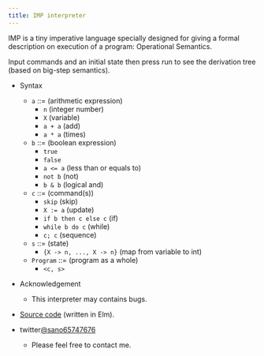 ```yaml
---
title: IMP interpreter
---
```

<link href="https://fonts.googleapis.com/css2?family=Inconsolata&display=swap" rel="stylesheet">
<link rel="stylesheet" href="style.css">

IMP is a tiny imperative language specially designed for giving a formal description on execution of a program: Operational Semantics. 

Input commands and an initial state then press run to see the derivation tree (based on big-step semantics).

<div id="myapp"></div>
<div id="derivationTree"></div>

- Syntax 
  - `a` ::= (arithmetic expression)
    - `n` (integer number)
    - `X` (variable)
    - `a + a` (add)
    - `a * a` (times)
  - `b` ::= (boolean expression)
    - `true` 
    - `false`
    - `a <= a` (less than or equals to)
    - `not b` (not)
    - `b & b` (logical and)
  - `c` ::= (command(s))
    - `skip`   (skip)
    - `X := a` (update)
    - `if b then c else c` (if)
    - `while b do c` (while)
    - `c; c`  (sequence)
  - `s` ::= (state)
    - `{X -> n, ..., X -> n}` (map from variable to int)
  - `Program` ::= (program as a whole)
    - `<c, s>`

- Acknowledgement
  - This interpreter may contains bugs.
- [Source code](https://github.com/sano-jin/imp-interpreter.git) (written in Elm). 
- twitter[@sano65747676](https://twitter.com/sano65747676)
  - Please feel free to contact me.

<link rel="stylesheet" href="./proofTree/proofTree.css">
<script src="./proofTree/proofTree.js"></script>
<script src="imp.js"></script>
<script>
  var app = Elm.Main.init({
    node: document.getElementById('myapp')
  });
  
  app.ports.sendData.subscribe( ( data ) => {
  console.log("Data from Elm: ", data);
  
  const tree = document.getElementById( "derivationTree" );

  if ( data === "error" ) tree.textContent = ""; 
  else renderProofTree( tree, data );
  
  });
</script>
